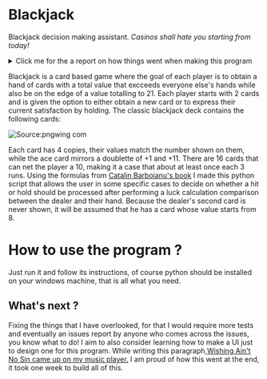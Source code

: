 # Blackjack
Blackjack decision making assistant. *Casinos shall hate you starting from today!*
<details>
  <summary>Click me for the a report on how things went when making this program</summary>

  ## 07/02/2023

Hello, a weekend ago I had some blackjack runs with a friend. Blackjack is the least luck based casino game I ever could play, as the consequences of your skills influence the output more than the luck factor.
Because I noticed a pattern in my decision making, and because a person that I care about wanted to try blackjack out; I decided to make this python code that would assist anyone, including myself in the future in case I forget the rules,
into maxing out the profit (provided the cards are not cheated of course.)
The decision making mechanism follows a logical algorithm that depends on some probability calculations. in the following paragraphs I will present the algorithm and further explain the ideas behind it.
As of today, the core of the code contains only the structure of the hand and some basic decision suggestions given to the player.
I highly recommend reading [this article, which further explains in detail the probability computation.](https://probability.infarom.ro/blackjack.html#:~:text=The%20total%20number%20of%20possible,of%20a%202%2Ddeck%20game.)

The article above recommends standing at 17, but I am more of a risk taker when it comes to such decisions and I would up things to 18, just because I like how the 8 looks like in comparison to 17.

I will be using the article's formula to determine the probabilities and through the comparisons, the script will suggest the next action. Note that I will simplify this problem to a case where only 1 deck is used, I might make an update where I allow custom decks, provided they all contain equal and fair number of cards.

$$P_{(x)} = \frac{4m - n_{(x)}{}}{52m-N} $$

m is the number of decks used in the blackjack game, while x is the card that you wish to obtain, n(x) expresses how many times the card has been dealt within the table and N is the total number of all the cards. 

Each deck contains 4 copies of the same card, making a full total of 52 cards per deck. This formula goes for any card other than 10, for the latter it would be 16 since the deck contains 4 ranks of the kingdom hiearchy cards, all of which net a value of 10, occupying roughly a third of the deck.


While I have no interesting music to share for today, [consider learning how to befriend spiders](https://www.youtube.com/watch?v=2uOA_ceFf4Q).
A good year ago I had the theory that the fear we humans have towards insects is generated from their legs, the rapid manouvering of their limbs creates an artificial feeling that makes us appreciate them less, what if insects never had legs ?


## 08/02/2023
I ran into some errands today and I came up super late that it prevented me from cooking more lines than how much I was supposed to do, but just to give away what I plan to do:
I simply plan to use a list for both the dealer and the player and loop over it to collect the sum of luck trafic using the formula above; next a comparison will process the decision making part of the code. 
while on my road, I ran some blackjack games and did encounter something odd that led me to a new discovery: A loss is issued whenever the players draws into 21 after a successful hit while the dealer has already obtained a blackjack. This is news to me yet it won't change anything in regards to the code. I am however disappointed since this shows how the luck factor is prioritied over the result of a decision. [Tidal wave came by while I was writing this readme](https://www.youtube.com/watch?v=VSwD_-kKcyI)

## 09/02/2023 

Small update that included the luck computation, it is not finished yet as it lacks the case where the dealer and the player share a given card. I lost my focus while trying to write the line that specifically adresses this.


![This is an image that I fascinated about today.](https://pbs.twimg.com/media/FoKPb_YWQAMviGQ?format=jpg&name=small)


## 11/02/2023 
Today is the day!
Fixed some issues, coded the execution. Apparently there will be more fixes to come, hopefully I will be able to fix them all by tomorrow, afterwards this readme file will get polished. I still need to fix an issue where the opponent always gets a hand value of 20, making the program advising you always against hitting unless you hit a blackjack of course, which is a very rare occurance. I always thought that I would be able to do all of this within one full day, though I am super happy with the results, I hated how I had to borrow the formula from an article instead of coming up with my own and the fact that I have spent only up to 20 minutes aprox. every day instead of hyper focusing, but that got me thinking: why not design a GUI for this ? Sure, once I learn how to manage it!
While doing all of this [Jiro Inagaki 's music came along on spotify, I can safetly recommend it to anyone!](https://www.youtube.com/watch?v=kjxxVkSd0XA)
  
## 12/02/2023
All lines fixed! the program is ready to be used by anyone, I am happy to announce this. Just one small change though: I made it so that the calculation assumes that the dealer always has a 7, I ran about 50 games and on average the dealer had 10's, 8's and 7's and I decided to go for the 8th to balance the numbers and compensate the decision making part.
  
</details>

Blackjack is a card based game where the goal of each player is to obtain a hand of cards with a total value that excceeds everyone else's hands while also be on the edge of a value totalling to 21. Each player starts with 2 cards and is given the option to either obtain a new card or to express their current satisfaction by holding.
The classic blackjack deck contains the following cards:

![Source:pngwing com](https://user-images.githubusercontent.com/114657050/218333201-27716d2f-aeb4-4b25-bfd6-aa246c653ded.png)

Each card has 4 copies, their values match the number shown on them, while the ace card mirrors a doublette of +1 and +11. There are 16 cards that can net the player a 10, making it a case that about at least once each 3 runs. Using the formulas from [Catalin Barboianu's book](https://www.amazon.de/-/en/Catalin-Barboianu/dp/9738752035) I made this python script that allows the user in some specific cases to decide on whether a hit or hold should be processed after performing a luck calculation comparison between the dealer and their hand. Because the dealer's second card is never shown, it will be assumed that he has a card whose value starts from 8.

# How to use the program ?
Just run it and follow its instructions, of course python should be installed on your windows machine, that is all what you need. 

## What's next ? 
Fixing the things that I have overlooked, for that I would require more tests and eventually an issues report by anyone who comes across the issues, you know what to do!
I aim to also consider learning how to make a UI just to design one for this program. While writing this paragraph,[Wishing Ain't No Sin came up on my music player.](https://www.youtube.com/watch?v=S2-kas5e_vU) I am proud of how this went at the end, it took one week to build all of this.




